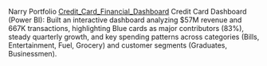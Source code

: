 Narry Portfolio
[Credit_Card_Financial_Dashboard](https://github.com/Narry23/Credit_Card_Financial_Dashboard.git)
Credit Card Dashboard (Power BI): Built an interactive dashboard analyzing $57M revenue and 667K transactions, 
highlighting Blue cards as major contributors (83%), steady quarterly growth, and key spending patterns across
categories (Bills, Entertainment, Fuel, Grocery) and customer segments (Graduates, Businessmen).
